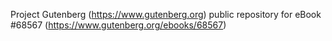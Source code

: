 Project Gutenberg (https://www.gutenberg.org) public repository for eBook #68567 (https://www.gutenberg.org/ebooks/68567)
